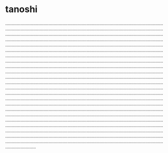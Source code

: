 # tanoshi
............................................................................................................................................................................................................................................................................................................................................................................................................................................................................................................................................................................................................................................................................................................................................................................................................................................................................................................................................................................................................................................................................................................................................................................................................................................................................................................................................................................................................................................................................................................................................................................................................................................................................................................................................................................................................................................................................................................................................................................................................................................................................................................................................................................................................................................................................................................................................................................................................................................................................................................................................................................................................................................................................................................................................................................................................................................................................................................................................................................................